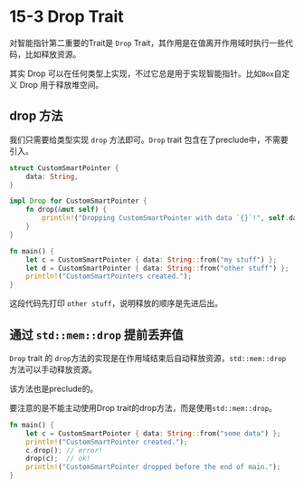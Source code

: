# 15-3 Drop Trait

对智能指针第二重要的Trait是 `Drop` Trait，其作用是在值离开作用域时执行一些代码，比如释放资源。

其实 Drop 可以在任何类型上实现，不过它总是用于实现智能指针。比如`Box`自定义 Drop 用于释放堆空间。

## drop 方法

我们只需要给类型实现 `drop` 方法即可。`Drop` trait 包含在了preclude中，不需要引入。

```rust
struct CustomSmartPointer {
    data: String,
}

impl Drop for CustomSmartPointer {
    fn drop(&mut self) {
        println!("Dropping CustomSmartPointer with data `{}`!", self.data);
    }
}

fn main() {
    let c = CustomSmartPointer { data: String::from("my stuff") };
    let d = CustomSmartPointer { data: String::from("other stuff") };
    println!("CustomSmartPointers created.");
}
```

这段代码先打印 `other stuff`，说明释放的顺序是先进后出。

## 通过 `std::mem::drop` 提前丢弃值

`Drop` trait 的 `drop`方法的实现是在作用域结束后自动释放资源，`std::mem::drop` 方法可以手动释放资源。

该方法也是preclude的。

要注意的是不能主动使用Drop trait的drop方法，而是使用`std::mem::drop`。

```rust
fn main() {
    let c = CustomSmartPointer { data: String::from("some data") };
    println!("CustomSmartPointer created.");
    c.drop(); // error!
    drop(c);  // ok!
    println!("CustomSmartPointer dropped before the end of main.");
}
```

